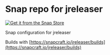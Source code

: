 # Snap repo for jreleaser

[![Get it from the Snap Store](https://snapcraft.io/static/images/badges/en/snap-store-white.svg)](https://snapcraft.io/jreleaser)

Snap configuration for jreleaser

Builds with [https://snapcraft.io/jreleaser/builds](https://snapcraft.io/jreleaser/builds)
